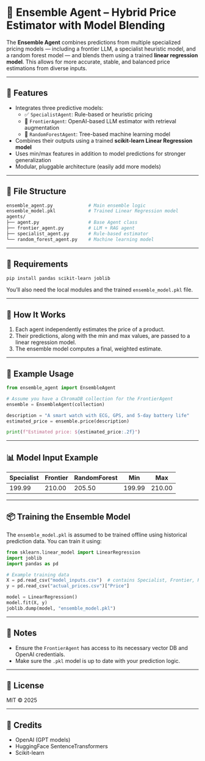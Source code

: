 # 🧠 Ensemble Agent – Hybrid Price Estimator with Model Blending

The **Ensemble Agent** combines predictions from multiple specialized pricing models — including a frontier LLM, a specialist heuristic model, and a random forest model — and blends them using a trained **linear regression model**. This allows for more accurate, stable, and balanced price estimations from diverse inputs.

---

## 🚀 Features

- Integrates three predictive models:
  - ✅ `SpecialistAgent`: Rule-based or heuristic pricing
  - 🤖 `FrontierAgent`: OpenAI-based LLM estimator with retrieval augmentation
  - 🌲 `RandomForestAgent`: Tree-based machine learning model
- Combines their outputs using a trained **scikit-learn Linear Regression model**
- Uses min/max features in addition to model predictions for stronger generalization
- Modular, pluggable architecture (easily add more models)

---

## 📁 File Structure

```bash
ensemble_agent.py             # Main ensemble logic
ensemble_model.pkl            # Trained Linear Regression model
agents/
├── agent.py                  # Base Agent class
├── frontier_agent.py         # LLM + RAG agent
├── specialist_agent.py       # Rule-based estimator
└── random_forest_agent.py    # Machine learning model
```

---

## 🧰 Requirements

```bash
pip install pandas scikit-learn joblib
```

You’ll also need the local modules and the trained `ensemble_model.pkl` file.

---

## 🧠 How It Works

1. Each agent independently estimates the price of a product.
2. Their predictions, along with the min and max values, are passed to a linear regression model.
3. The ensemble model computes a final, weighted estimate.

---

## 🧪 Example Usage

```python
from ensemble_agent import EnsembleAgent

# Assume you have a ChromaDB collection for the FrontierAgent
ensemble = EnsembleAgent(collection)

description = "A smart watch with ECG, GPS, and 5-day battery life"
estimated_price = ensemble.price(description)

print(f"Estimated price: ${estimated_price:.2f}")
```

---

## 📊 Model Input Example

| Specialist | Frontier | RandomForest | Min   | Max   |
|------------|----------|--------------|-------|-------|
| 199.99     | 210.00   | 205.50       | 199.99| 210.00|

---

## 📦 Training the Ensemble Model

The `ensemble_model.pkl` is assumed to be trained offline using historical prediction data. You can train it using:

```python
from sklearn.linear_model import LinearRegression
import joblib
import pandas as pd

# Example training data
X = pd.read_csv("model_inputs.csv")  # contains Specialist, Frontier, RandomForest, Min, Max
y = pd.read_csv("actual_prices.csv")["Price"]

model = LinearRegression()
model.fit(X, y)
joblib.dump(model, "ensemble_model.pkl")
```

---

## 🔐 Notes

- Ensure the `FrontierAgent` has access to its necessary vector DB and OpenAI credentials.
- Make sure the `.pkl` model is up to date with your prediction logic.

---

## 📜 License

MIT © 2025

---

## 🙌 Credits

- OpenAI (GPT models)
- HuggingFace SentenceTransformers
- Scikit-learn
